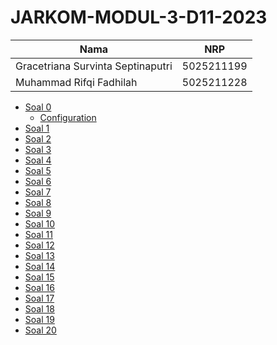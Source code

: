 # JARKOM-MODUL-3-D11-2023

|Nama|NRP|
|----|---|
|Gracetriana Survinta Septinaputri|5025211199|
|Muhammad Rifqi Fadhilah|5025211228|

- [Soal 0](#soal-0)
  - [Configuration](#configuration) 
- [Soal 1](#soal-1)
- [Soal 2](#soal-2)
- [Soal 3](#soal-3)
- [Soal 4](#soal-4)
- [Soal 5](#soal-5)
- [Soal 6](#soal-6)
- [Soal 7](#soal-7)
- [Soal 8](#soal-8)
- [Soal 9](#soal-9)
- [Soal 10](#soal-10)
- [Soal 11](#soal-11)
- [Soal 12](#soal-12)
- [Soal 13](#soal-13)
- [Soal 14](#soal-14)
- [Soal 15](#soal-15)
- [Soal 16](#soal-16)
- [Soal 17](#soal-17)
- [Soal 18](#soal-18)
- [Soal 19](#soal-19)
- [Soal 20](#soal-20)
